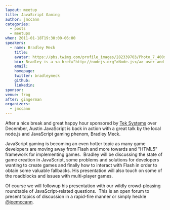 ```yaml
---
layout: meetup
title: JavaScript Gaming
author: jmccann
categories:
  - posts
  - meetups
when: 2011-01-18T19:30:00-06:00
speakers:
  - name: Bradley Meck
    title:
    avatar: https://pbs.twimg.com/profile_images/282339703/Photo_7_400x400.jpg
    bio: Bradley is a <a href="http://nodejs.org">Node.js</a> user and has implemented es-harmony objects as a v8 extension. Runtime compilation and optimization are some of his passions along with his firm belief in JavaScript being a misunderstood language, even by many developers (including himself).
    email:
    homepage:
    twitter: bradleymeck
    github:
    linkedin:
sponsor:
venue: frog
after: gingerman
organizers:
  - jmccann
---
```


After a nice break and great happy hour sponsored by [Tek Systems][1] over December, Austin JavaScript is back in action with a great talk by the local node.js and JavaScript gaming phenom, Bradley Meck.

JavaScript gaming is becoming an even hotter topic as many game developers are moving away from Flash and more towards and "HTML5" framework for implementing games.  Bradley will be discussing the state of game creation in JavaScript, some problems and solutions for developers wanting to create games and finally how to interact with Flash in order to obtain some valuable fallbacks. His presentation will also touch on some of the roadblocks and issues with multi-player games.

Of course we will followup his presentation with our wildly crowd-pleasing roundtable of JavaScript-related questions.  This is an open forum to present topics of discussion in a rapid-fire manner or simply heckle [@joemccann][3].

[1]: http://teksystems.com
[3]: http://twitter.com/joemccann
